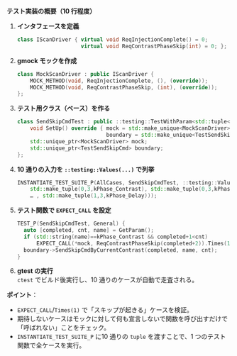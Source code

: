 **テスト実装の概要（10 行程度）**

1. **インタフェースを定義**  
   ```cpp
   class IScanDriver { virtual void ReqInjectionComplete() = 0;
                       virtual void ReqContrastPhaseSkip(int) = 0; };
   ```

2. **gmock モックを作成**  
   ```cpp
   class MockScanDriver : public IScanDriver {
       MOCK_METHOD(void, ReqInjectionComplete, (), (override));
       MOCK_METHOD(void, ReqContrastPhaseSkip, (int), (override));
   };
   ```

3. **テスト用クラス（ベース）を作る**  
   ```cpp
   class SendSkipCmdTest : public ::testing::TestWithParam<std::tuple<int,int,const char*>> {
       void SetUp() override { mock = std::make_unique<MockScanDriver>();
                               boundary = std::make_unique<TestSendSkipCmd>(mock.get()); }
       std::unique_ptr<MockScanDriver> mock;
       std::unique_ptr<TestSendSkipCmd> boundary;
   };
   ```

4. **10 通りの入力を `::testing::Values(...)` で列挙**  
   ```cpp
   INSTANTIATE_TEST_SUITE_P(AllCases, SendSkipCmdTest, ::testing::Values(
       std::make_tuple(0,3,kPhase_Contrast), std::make_tuple(0,3,kPhase_Saline),
       … , std::make_tuple(1,3,kPhase_Delay)));
   ```

5. **テスト関数で `EXPECT_CALL` を設定**  
   ```cpp
   TEST_P(SendSkipCmdTest, General) {
     auto [completed, cnt, name] = GetParam();
     if (std::string(name)==kPhase_Contrast && completed+1<cnt)
         EXPECT_CALL(*mock, ReqContrastPhaseSkip(completed+2)).Times(1);
     boundary->SendSkipCmdByCurrentContrast(completed, name, cnt);
   }
   ```

6. **gtest の実行**  
   `ctest` でビルド後実行し、10 通りのケースが自動で走査される。  

**ポイント**：  
- `EXPECT_CALL`/`Times(1)` で「スキップが起きる」ケースを検証。  
- 期待しないケースはモックに対して何も宣言しないで関数を呼び出すだけで「呼ばれない」ことをチェック。  
- `INSTANTIATE_TEST_SUITE_P` に10 通りの `tuple` を渡すことで、1 つのテスト関数で全ケースを実行。
